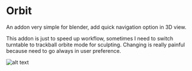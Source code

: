 # Orbit
An addon very simple for blender, add quick navigation option in 3D view.

This addon is just to speed up workflow, sometimes I need to switch turntable to trackball orbite mode for sculpting. Changing is really painful because need to go always in user preference.

![alt text](https://i.imgur.com/NNKI32L.png)

